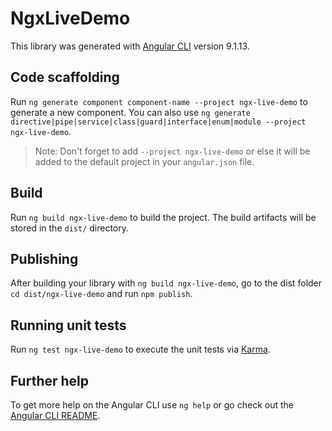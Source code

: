 # NgxLiveDemo

This library was generated with [Angular CLI](https://github.com/angular/angular-cli) version 9.1.13.

## Code scaffolding

Run `ng generate component component-name --project ngx-live-demo` to generate a new component. You can also use `ng generate directive|pipe|service|class|guard|interface|enum|module --project ngx-live-demo`.
> Note: Don't forget to add `--project ngx-live-demo` or else it will be added to the default project in your `angular.json` file. 

## Build

Run `ng build ngx-live-demo` to build the project. The build artifacts will be stored in the `dist/` directory.

## Publishing

After building your library with `ng build ngx-live-demo`, go to the dist folder `cd dist/ngx-live-demo` and run `npm publish`.

## Running unit tests

Run `ng test ngx-live-demo` to execute the unit tests via [Karma](https://karma-runner.github.io).

## Further help

To get more help on the Angular CLI use `ng help` or go check out the [Angular CLI README](https://github.com/angular/angular-cli/blob/master/README.md).
